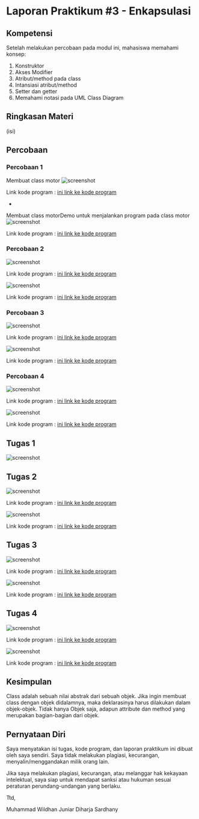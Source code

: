 # Laporan Praktikum #3 - Enkapsulasi

## Kompetensi

Setelah melakukan percobaan pada modul ini, mahasiswa memahami konsep:
1. Konstruktor
2. Akses Modifier
3. Atribut/method pada class
4. Intansiasi atribut/method
5. Setter dan getter
6. Memahami notasi pada UML Class Diagram

## Ringkasan Materi

(isi)

## Percobaan

### Percobaan 1

Membuat class motor
![screenshot](img/prak1.png)

Link kode program : [ini link ke kode program](../../src/3_Enkapsulasi/Mahasiswa1841720112Dhan.java)

*

Membuat class motorDemo untuk menjalankan program pada class motor
![screenshot](img/prak1main.png)

Link kode program : [ini link ke kode program](../../src/3_Enkapsulasi/Mahasiswa1841720112Dhan.java)

### Percobaan 2

![screenshot](img/prak2.png)

Link kode program : [ini link ke kode program](../../src/3_Enkapsulasi/Mahasiswa1841720112Dhan.java)

![screenshot](img/prak2main.png)

Link kode program : [ini link ke kode program](../../src/3_Enkapsulasi/Mahasiswa1841720112Dhan.java)

### Percobaan 3

![screenshot](img/prak1main.png)

Link kode program : [ini link ke kode program](../../src/3_Enkapsulasi/Mahasiswa1841720112Dhan.java)

![screenshot](img/prak1main.png)

Link kode program : [ini link ke kode program](../../src/3_Enkapsulasi/Mahasiswa1841720112Dhan.java)

### Percobaan 4

![screenshot](img/prak1main.png)

Link kode program : [ini link ke kode program](../../src/3_Enkapsulasi/Mahasiswa1841720112Dhan.java)

![screenshot](img/prak1main.png)

Link kode program : [ini link ke kode program](../../src/3_Enkapsulasi/Mahasiswa1841720112Dhan.java)

## Tugas 1

![screenshot](img/tugas1.png)

## Tugas 2

![screenshot](img/tugas2.png)

Link kode program : [ini link ke kode program](../../src/2_Class_dan_Object/TugasPeminjaman1841720112Dhan.java)

![screenshot](img/tugas2main.png)

Link kode program : [ini link ke kode program](../../src/2_Class_dan_Object/TestTugasPeminjaman1841720112Dhan.java)

## Tugas 3

![screenshot](img/tugas3.png)

Link kode program : [ini link ke kode program](../../src/2_Class_dan_Object/Lingkaran1841720112Dhan.java)

![screenshot](img/tugas3main.png)

Link kode program : [ini link ke kode program](../../src/2_Class_dan_Object/TestLingkaran1841720112Dhan.java)

## Tugas 4

![screenshot](img/tugas4.png)

Link kode program : [ini link ke kode program](../../src/2_Class_dan_Object/BarangTugas1841720112Dhan.java)

![screenshot](img/tugas4main.png)

Link kode program : [ini link ke kode program](../../src/2_Class_dan_Object/TestBarangTugas1841720112Dhan.java)

## Kesimpulan

Class adalah sebuah nilai abstrak dari sebuah objek. Jika ingin membuat class dengan objek didalamnya, maka deklarasinya harus dilakukan dalam objek-objek. Tidak hanya Objek saja, adapun attribute dan method yang merupakan bagian-bagian dari objek.


## Pernyataan Diri

Saya menyatakan isi tugas, kode program, dan laporan praktikum ini dibuat oleh saya sendiri. Saya tidak melakukan plagiasi, kecurangan, menyalin/menggandakan milik orang lain.

Jika saya melakukan plagiasi, kecurangan, atau melanggar hak kekayaan intelektual, saya siap untuk mendapat sanksi atau hukuman sesuai peraturan perundang-undangan yang berlaku.

Ttd,

Muhammad Wildhan Juniar Diharja Sardhany